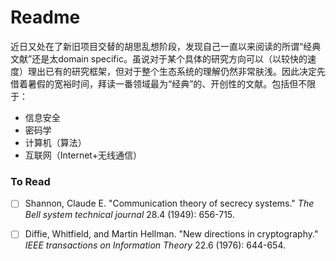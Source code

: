 # Readme

近日又处在了新旧项目交替的胡思乱想阶段，发现自己一直以来阅读的所谓“经典文献”还是太domain specific。虽说对于某个具体的研究方向可以（以较快的速度）理出已有的研究框架，但对于整个生态系统的理解仍然非常肤浅。因此决定先借着暑假的宽裕时间，拜读一番领域最为“经典”的、开创性的文献。包括但不限于：

* 信息安全
* 密码学
* 计算机（算法）
* 互联网（Internet+无线通信）



### To Read

- [ ] Shannon, Claude E. "Communication theory of secrecy systems." *The Bell system technical journal* 28.4 (1949): 656-715.
- [ ] Diffie, Whitfield, and Martin Hellman. "New directions in cryptography." *IEEE transactions on Information Theory* 22.6 (1976): 644-654.



